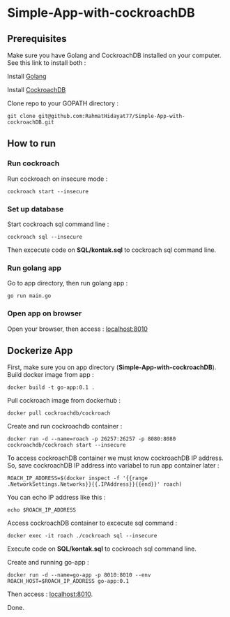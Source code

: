 # Simple-App-with-cockroachDB

## Prerequisites
Make sure you have Golang and CockroachDB installed on your computer. See this link to install both :

Install [Golang](https://www.digitalocean.com/community/tutorials/how-to-install-go-on-ubuntu-18-04)

Install [CockroachDB](https://www.cockroachlabs.com/docs/stable/install-cockroachdb-linux.html)

Clone repo to your GOPATH directory :
```
git clone git@github.com:RahmatHidayat77/Simple-App-with-cockroachDB.git
```

## How to run
### Run cockroach
Run cockroach on insecure mode :
```
cockroach start --insecure
```

### Set up database
Start cockroach sql command line :
```
cockroach sql --insecure
```
Then excecute code on __SQL/kontak.sql__ to cockroach sql command line.

### Run golang app
Go to app directory, then run golang app :
```
go run main.go
```

### Open app on browser
Open your browser, then access :
[localhost:8010](http:localhost:8010)

## Dockerize App
First, make sure you on app directory (__Simple-App-with-cockroachDB__).
Build docker image from app :
```
docker build -t go-app:0.1 .
```

Pull cockroach image from dockerhub :
```
docker pull cockroachdb/cockroach
```

Create and run cockroachdb container :
```
docker run -d --name=roach -p 26257:26257 -p 8080:8080 cockroachdb/cockroach start --insecure
```

To access cockroachDB container we must know cockroachDB IP address.
So, save cockroachDB IP address into variabel to run app container later :
```
ROACH_IP_ADDRESS=$(docker inspect -f '{{range .NetworkSettings.Networks}}{{.IPAddress}}{{end}}' roach)
```
You can echo IP address like this :
```
echo $ROACH_IP_ADDRESS
```

Access cockroachDB container to excecute sql command :
```
docker exec -it roach ./cockroach sql --insecure
```
Execute code on __SQL/kontak.sql__ to cockroach sql command line.

Create and running go-app :
```
docker run -d --name=go-app -p 8010:8010 --env ROACH_HOST=$ROACH_IP_ADDRESS go-app:0.1
```

Then access : [localhost:8010](http:localhost:8010).

Done.
